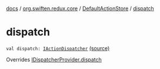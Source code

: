 [docs](../../index.md) / [org.swiften.redux.core](../index.md) / [DefaultActionStore](index.md) / [dispatch](./dispatch.md)

# dispatch

`val dispatch: `[`IActionDispatcher`](../-i-action-dispatcher.md) [(source)](https://github.com/protoman92/KotlinRedux/tree/master/common/common-core/src/main/kotlin/org/swiften/redux/core/DefaultActionStore.kt#L21)

Overrides [IDispatcherProvider.dispatch](../-i-dispatcher-provider/dispatch.md)

